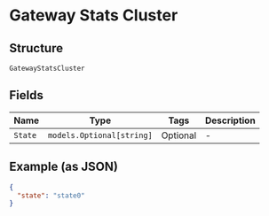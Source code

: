 
# Gateway Stats Cluster

## Structure

`GatewayStatsCluster`

## Fields

| Name | Type | Tags | Description |
|  --- | --- | --- | --- |
| `State` | `models.Optional[string]` | Optional | - |

## Example (as JSON)

```json
{
  "state": "state0"
}
```

